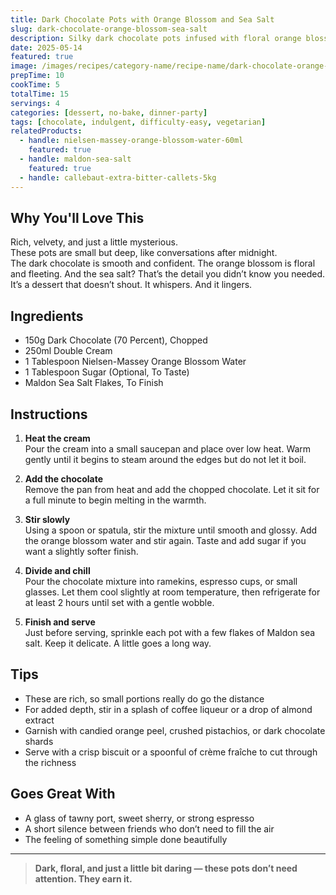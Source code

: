 ```yaml
---
title: Dark Chocolate Pots with Orange Blossom and Sea Salt
slug: dark-chocolate-orange-blossom-sea-salt
description: Silky dark chocolate pots infused with floral orange blossom water and finished with a pinch of flaked sea salt. A no-bake dessert with big impact.
date: 2025-05-14
featured: true
image: /images/recipes/category-name/recipe-name/dark-chocolate-orange-blossom-sea-salt.webp
prepTime: 10
cookTime: 5
totalTime: 15
servings: 4
categories: [dessert, no-bake, dinner-party]
tags: [chocolate, indulgent, difficulty-easy, vegetarian]
relatedProducts:
  - handle: nielsen-massey-orange-blossom-water-60ml
    featured: true
  - handle: maldon-sea-salt
    featured: true
  - handle: callebaut-extra-bitter-callets-5kg
---
```


## Why You'll Love This

Rich, velvety, and just a little mysterious.  
These pots are small but deep, like conversations after midnight.  
The dark chocolate is smooth and confident. The orange blossom is floral and fleeting. And the sea salt? That’s the detail you didn’t know you needed.  
It’s a dessert that doesn’t shout. It whispers. And it lingers.

## Ingredients

- 150g Dark Chocolate (70 Percent), Chopped  
- 250ml Double Cream  
- 1 Tablespoon Nielsen-Massey Orange Blossom Water  
- 1 Tablespoon Sugar (Optional, To Taste)  
- Maldon Sea Salt Flakes, To Finish

## Instructions

1. **Heat the cream**  
   Pour the cream into a small saucepan and place over low heat. Warm gently until it begins to steam around the edges but do not let it boil.

2. **Add the chocolate**  
   Remove the pan from heat and add the chopped chocolate. Let it sit for a full minute to begin melting in the warmth.

3. **Stir slowly**  
   Using a spoon or spatula, stir the mixture until smooth and glossy. Add the orange blossom water and stir again. Taste and add sugar if you want a slightly softer finish.

4. **Divide and chill**  
   Pour the chocolate mixture into ramekins, espresso cups, or small glasses. Let them cool slightly at room temperature, then refrigerate for at least 2 hours until set with a gentle wobble.

5. **Finish and serve**  
   Just before serving, sprinkle each pot with a few flakes of Maldon sea salt. Keep it delicate. A little goes a long way.

## Tips

- These are rich, so small portions really do go the distance  
- For added depth, stir in a splash of coffee liqueur or a drop of almond extract  
- Garnish with candied orange peel, crushed pistachios, or dark chocolate shards  
- Serve with a crisp biscuit or a spoonful of crème fraîche to cut through the richness

## Goes Great With

- A glass of tawny port, sweet sherry, or strong espresso  
- A short silence between friends who don’t need to fill the air  
- The feeling of something simple done beautifully

---

> **Dark, floral, and just a little bit daring — these pots don’t need attention. They earn it.**